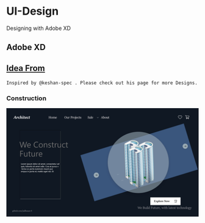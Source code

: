 # UI-Design
Designing with Adobe XD

## Adobe XD 

## [Idea From](https://github.com/keshan-spec/Design-challenge) 
    Inspired by @keshan-spec . Please check out his page for more Designs.
    
 
### Construction
![Screenshot](./output/construction.jpg)
